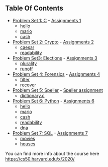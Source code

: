 ## Table Of Contents

- [Problem Set 1: C](pset1) - <a href='https://cs50.harvard.edu/x/2020/psets/1/'> Assignments 1</a>
  * [hello](pset1/hello)
  * [mario](pset1/mario/less)
  * [cash](pset1/cash)
- [Problem Set 2: Crypto](pset2) - <a href='https://cs50.harvard.edu/x/2020/psets/2/'> Assignments 2</a> 
  * [caesar](pset2)
  * [readability](pset2)
- [Problem Set3: Elections](pset3) - <a href='https://cs50.harvard.edu/x/2020/psets/3/'> Assignments 3</a> 
  * [plurality](pset3/plurality)
  * [runoff](pset3/runoff)
- [Problem Set 4: Forensics](pset4) - <a href='https://cs50.harvard.edu/x/2020/psets/4/'> Assignments 4</a> 
  * [filter](pset4/filter)
  * [recover](pset4/recover)
- [Problem Set 5: Speller](pset5/speller) - <a href='https://cs50.harvard.edu/x/2020/psets/5/speller/'> Speller assignment</a>
  * [dictionary.c](pset5/speller/dictionary.c)
- [Problem Set 6: Python](pset6/) - <a href='https://cs50.harvard.edu/x/2020/psets/6/'> Assignments 6</a>
  * [hello](pset6/hello.py)
  * [mario](pset6/mario.py)
  * [cash](pset6/cash.py)
  * [readability](pset6/readability.py)
  * [dna](pset6/dna)
- [Problem Set 7: SQL](pset7/) - <a href='https://cs50.harvard.edu/x/2020/psets/7/'> Assignments 7</a>
  * [movies](pset7/movies)
  * [houses](pset7/houses)

You can find more info about the course here
https://cs50.harvard.edu/x/2020/
